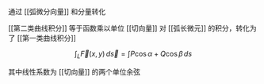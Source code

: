 ---
---

通过 [[弧微分向量]] 和分量转化

[[第二类曲线积分]] 等于函数乘以单位 [[切向量]] 对 [[弧长微元]] 的积分，转化为了 [[第一类曲线积分]]

$$
\int _{L}\vec{F}(x,y) \, d\vec{s}=\int P\cos\alpha+Q\cos\beta \, ds
$$

其中线性系数为 [[切向量]] 的两个单位余弦
